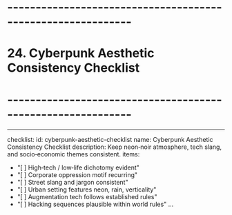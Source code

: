 <!-- Powered by XIAOMA™ Core -->

# ------------------------------------------------------------

# 24. Cyberpunk Aesthetic Consistency Checklist

# ------------------------------------------------------------

---

checklist:
id: cyberpunk-aesthetic-checklist
name: Cyberpunk Aesthetic Consistency Checklist
description: Keep neon‑noir atmosphere, tech slang, and socio‑economic themes consistent.
items:

- "[ ] High‑tech / low‑life dichotomy evident"
- "[ ] Corporate oppression motif recurring"
- "[ ] Street slang and jargon consistent"
- "[ ] Urban setting features neon, rain, verticality"
- "[ ] Augmentation tech follows established rules"
- "[ ] Hacking sequences plausible within world rules"
  ...
